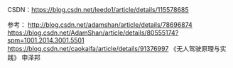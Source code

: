CSDN：https://blog.csdn.net/leedo1/article/details/115578685

参考：
http://blog.csdn.net/adamshan/article/details/78696874
https://blog.csdn.net/AdamShan/article/details/80555174?spm=1001.2014.3001.5501
https://blog.csdn.net/caokaifa/article/details/91376997
《无人驾驶原理与实践》 申泽邦
